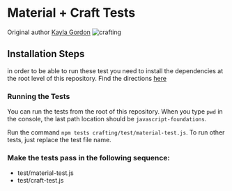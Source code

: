 # Material + Craft Tests
Original author [Kayla Gordon](https://github.com/kaylagordon)
![crafting](https://media.giphy.com/media/H8Du95kBeT2zaf8Cax/giphy.gif)

## Installation Steps

in order to be able to run these test you need to install the dependencies at the root level of this repository. Find the directions [here]( (https://github.com/RosaTheDev/javascript-foundations-originals))

### Running the Tests

You can run the tests from the root of this repository. When you type `pwd` in the console, the last path location should be `javascript-foundations`.

Run the command `npm tests crafting/test/material-test.js`. To run other tests, just replace the test file name.

### Make the tests pass in the following sequence:

* test/material-test.js
* test/craft-test.js